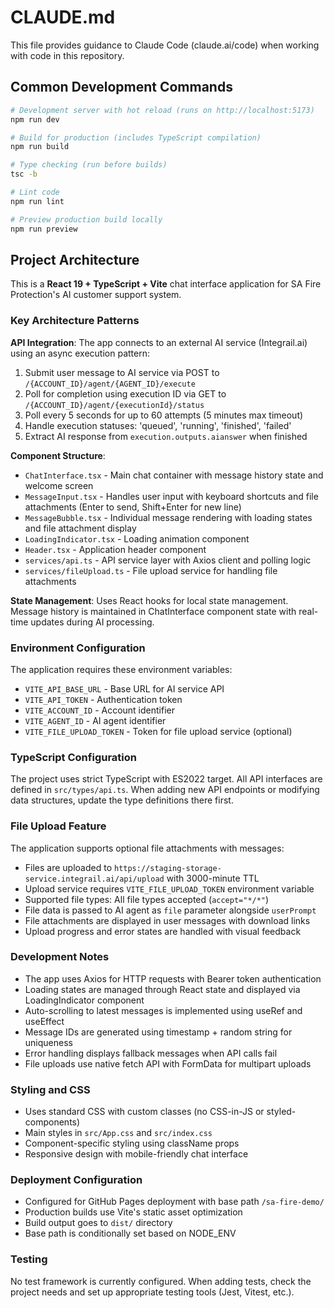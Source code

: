 # CLAUDE.md

This file provides guidance to Claude Code (claude.ai/code) when working with code in this repository.

## Common Development Commands

```bash
# Development server with hot reload (runs on http://localhost:5173)
npm run dev

# Build for production (includes TypeScript compilation)
npm run build

# Type checking (run before builds)
tsc -b

# Lint code
npm run lint

# Preview production build locally
npm run preview
```

## Project Architecture

This is a **React 19 + TypeScript + Vite** chat interface application for SA Fire Protection's AI customer support system.

### Key Architecture Patterns

**API Integration**: The app connects to an external AI service (Integrail.ai) using an async execution pattern:
1. Submit user message to AI service via POST to `/{ACCOUNT_ID}/agent/{AGENT_ID}/execute`
2. Poll for completion using execution ID via GET to `/{ACCOUNT_ID}/agent/{executionId}/status`
3. Poll every 5 seconds for up to 60 attempts (5 minutes max timeout)
4. Handle execution statuses: 'queued', 'running', 'finished', 'failed'
5. Extract AI response from `execution.outputs.aianswer` when finished

**Component Structure**:
- `ChatInterface.tsx` - Main chat container with message history state and welcome screen
- `MessageInput.tsx` - Handles user input with keyboard shortcuts and file attachments (Enter to send, Shift+Enter for new line)
- `MessageBubble.tsx` - Individual message rendering with loading states and file attachment display
- `LoadingIndicator.tsx` - Loading animation component
- `Header.tsx` - Application header component
- `services/api.ts` - API service layer with Axios client and polling logic
- `services/fileUpload.ts` - File upload service for handling file attachments

**State Management**: Uses React hooks for local state management. Message history is maintained in ChatInterface component state with real-time updates during AI processing.

### Environment Configuration

The application requires these environment variables:
- `VITE_API_BASE_URL` - Base URL for AI service API
- `VITE_API_TOKEN` - Authentication token
- `VITE_ACCOUNT_ID` - Account identifier
- `VITE_AGENT_ID` - AI agent identifier
- `VITE_FILE_UPLOAD_TOKEN` - Token for file upload service (optional)

### TypeScript Configuration

The project uses strict TypeScript with ES2022 target. All API interfaces are defined in `src/types/api.ts`. When adding new API endpoints or modifying data structures, update the type definitions there first.

### File Upload Feature

The application supports optional file attachments with messages:
- Files are uploaded to `https://staging-storage-service.integrail.ai/api/upload` with 3000-minute TTL
- Upload service requires `VITE_FILE_UPLOAD_TOKEN` environment variable
- Supported file types: All file types accepted (`accept="*/*"`)
- File data is passed to AI agent as `file` parameter alongside `userPrompt`
- File attachments are displayed in user messages with download links
- Upload progress and error states are handled with visual feedback

### Development Notes

- The app uses Axios for HTTP requests with Bearer token authentication
- Loading states are managed through React state and displayed via LoadingIndicator component
- Auto-scrolling to latest messages is implemented using useRef and useEffect
- Message IDs are generated using timestamp + random string for uniqueness
- Error handling displays fallback messages when API calls fail
- File uploads use native fetch API with FormData for multipart uploads

### Styling and CSS

- Uses standard CSS with custom classes (no CSS-in-JS or styled-components)
- Main styles in `src/App.css` and `src/index.css`
- Component-specific styling using className props
- Responsive design with mobile-friendly chat interface

### Deployment Configuration

- Configured for GitHub Pages deployment with base path `/sa-fire-demo/`
- Production builds use Vite's static asset optimization
- Build output goes to `dist/` directory
- Base path is conditionally set based on NODE_ENV

### Testing

No test framework is currently configured. When adding tests, check the project needs and set up appropriate testing tools (Jest, Vitest, etc.).